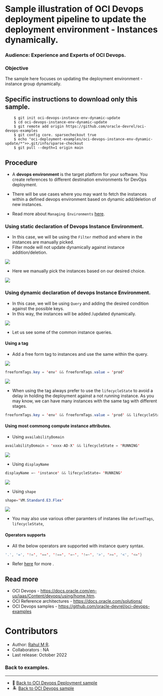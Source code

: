 


# Sample illustration of OCI Devops deployment pipeline to update the deployment environment - Instances dynamically.


### Audience: Experience and Experts of OCI Devops.

### Objective

The sample here focuses on updating the deployment environment - instance group dynamically.



Specific instructions to download only this sample.
---

```
    $ git init oci-devops-instance-env-dynamic-update
    $ cd oci-devops-instance-env-dynamic-update
    $ git remote add origin https://github.com/oracle-devrel/oci-devops-examples
    $ git config core. sparsecheckout true
    $ echo "oci-deployment-examples/oci-devops-instance-env-dynamic-update/*">>.git/info/sparse-checkout
    $ git pull --depth=1 origin main

```


Procedure
---

- A **devops environment** is the target platform for your software. You create references to different destination environments for DevOps deployment.

- There will be use cases where you may want to fetch the instances within a defined devops environment based on dynamic add/deletion of new instances.
- Read more about `Managing Environments` [here](https://docs.oracle.com/en-us/iaas/Content/devops/using/environments.htm).

### Using static declaration of Devops Instance Environment.

- In this case, we will be using the `Filter` method and where in the instances are manually picked.
- Filter mode will not update dynamically against instance addition/deletion.

![](images/oci-devops-env-static.png)

- Here we manually pick the instances based on our desired choice.

![](images/oci-devops-env-static-2.png)


### Using dynamic declaration of devops Instance Environment.

- In this case, we will be using `Query` and adding the desired condition against the possible keys.
- In this way, the instances will be added /updated dynamically.

![](images/oci-devops-env-query.png)

- Let us see some of the common instance queries.

#### Using a tag

- Add a free form tag to instances and use the same within the query.

![](images/oci-instance-tag.png)

```java
freeformTags.key = 'env' && freeformTags.value = 'prod' 
```

![](images/oci-query-tag.png)

- When using the tag always prefer to use the `lifecycleState` to avoid a delay in holding the deployment against a not running instance. As you may know, we can have many instances with the same tag with different stages.

```java
freeformTags.key = 'env' && freeformTags.value = 'prod' && lifecycleState= 'RUNNING'
```
#### Using most commong compute instance attributes.

- Using `availabilityDomain`

```java
availabilityDomain = 'xxxx-AD-X' && lifecycleState = 'RUNNING'
```

![](images/oci-query-ad.png)

- Using `displayName`

```java
displayName =~ 'instance' && lifecycleState= 'RUNNING'
```

![](images/oci-query-displayname.png)


- Using `shape`

```java
shape='VM.Standard.E3.Flex'
```

![](images/oci-query-shape.png)


- You may also use various other paramters of instanes like `definedTags`, `lifecycleState`,

#### Operators supports

- All the below operators are supported with instance query syntax.

```java
'.', '=', '!=', '==', '!==', '=~', '!=~', '>', '>=', '<', '<='}
```

- Refer [here](https://docs.oracle.com/en-us/iaas/Content/Search/Concepts/querysyntax.htm#conditions) for more .








## Read more


- OCI Devops - https://docs.oracle.com/en-us/iaas/Content/devops/using/home.htm.
- OCI Reference architectures  -  https://docs.oracle.com/solutions/
- OCI Devops samples - https://github.com/oracle-devrel/oci-devops-examples

Contributors
===========

- Author: [Rahul M R](https://github.com/RahulMR42).
- Collaborators  : NA
- Last release: October 2022

### Back to examples.
----

- 🍿 [Back to OCI Devops Deployment sample](./../README.md)
- 🏝️ [Back to OCI Devops sample](./../../README.md)


